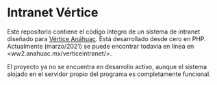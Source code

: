 # Intranet Vértice

Este repositorio contiene el código íntegro de un sistema de intranet diseñado para [Vértice Anáhuac](https://www.anahuac.mx/mexico/VidaUniversitaria/liderazgo-y-excelencia/programas/Vertice). Está desarrollado desde cero en PHP. Actualmente (marzo/2021) se puede encontrar todavía en línea en <ww2.anahuac.mx/verticeintranet/>.

El proyecto ya no se encuentra en desarrollo activo, aunque el sistema alojado en el servidor propio del programa es completamente funcional.

